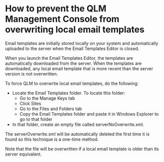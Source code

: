 # How to prevent the QLM Management Console from overwriting local email templates

Email templates are initially stored locally on your system and automatically uploaded to the server when the Email Templates Editor is closed.

When you launch the Email Templates Editor, the templates are automatically downloaded from the server. When the templates are downloaded, any local email template that is more recent than the server version is not overwritten.

To force QLM to overwrite local email templates, do the following:

* Locate the Email Templates folder. To locate this folder:
  * Go to the Manage Keys tab
  * Click Sites
  * Go to the Files and Folders tab
  * Copy the Email Templates folder and paste it in Windows Explorer to go to that folder
* In that folder, create an empty file called serverNoOverwrite.xml.

The serverOverwrite.xml will be automatically deleted the first time it is found so this technique is a one-time method.

Note that the file will be overwritten if a local email template is older than its server equivalent.
